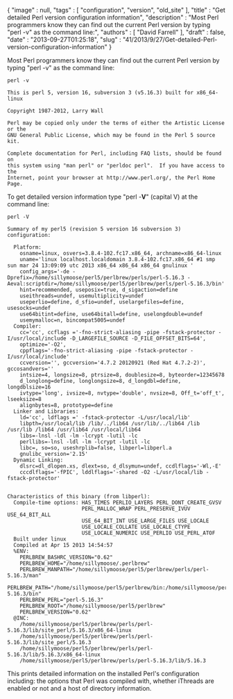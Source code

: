 {
   "image" : null,
   "tags" : [
      "configuration",
      "version",
      "old_site"
   ],
   "title" : "Get detailed Perl version configuration information",
   "description" : "Most Perl programmers know they can find out the current Perl version by typing \"perl -v\" as the command line:",
   "authors" : [
      "David Farrell"
   ],
   "draft" : false,
   "date" : "2013-09-27T01:25:18",
   "slug" : "41/2013/9/27/Get-detailed-Perl-version-configuration-information"
}

Most Perl programmers know they can find out the current Perl version by typing "perl -v" as the command line:

``` prettyprint
perl -v

This is perl 5, version 16, subversion 3 (v5.16.3) built for x86_64-linux

Copyright 1987-2012, Larry Wall

Perl may be copied only under the terms of either the Artistic License or the
GNU General Public License, which may be found in the Perl 5 source kit.

Complete documentation for Perl, including FAQ lists, should be found on
this system using "man perl" or "perldoc perl".  If you have access to the
Internet, point your browser at http://www.perl.org/, the Perl Home Page.
```

To get detailed version information type "perl -**V**" (capital V) at the command line:

``` prettyprint
perl -V

Summary of my perl5 (revision 5 version 16 subversion 3) configuration:
   
  Platform:
    osname=linux, osvers=3.8.4-102.fc17.x86_64, archname=x86_64-linux
    uname='linux localhost.localdomain 3.8.4-102.fc17.x86_64 #1 smp sun mar 24 13:09:09 utc 2013 x86_64 x86_64 x86_64 gnulinux '
    config_args='-de -Dprefix=/home/sillymoose/perl5/perlbrew/perls/perl-5.16.3 -Aeval:scriptdir=/home/sillymoose/perl5/perlbrew/perls/perl-5.16.3/bin'
    hint=recommended, useposix=true, d_sigaction=define
    useithreads=undef, usemultiplicity=undef
    useperlio=define, d_sfio=undef, uselargefiles=define, usesocks=undef
    use64bitint=define, use64bitall=define, uselongdouble=undef
    usemymalloc=n, bincompat5005=undef
  Compiler:
    cc='cc', ccflags ='-fno-strict-aliasing -pipe -fstack-protector -I/usr/local/include -D_LARGEFILE_SOURCE -D_FILE_OFFSET_BITS=64',
    optimize='-O2',
    cppflags='-fno-strict-aliasing -pipe -fstack-protector -I/usr/local/include'
    ccversion='', gccversion='4.7.2 20120921 (Red Hat 4.7.2-2)', gccosandvers=''
    intsize=4, longsize=8, ptrsize=8, doublesize=8, byteorder=12345678
    d_longlong=define, longlongsize=8, d_longdbl=define, longdblsize=16
    ivtype='long', ivsize=8, nvtype='double', nvsize=8, Off_t='off_t', lseeksize=8
    alignbytes=8, prototype=define
  Linker and Libraries:
    ld='cc', ldflags =' -fstack-protector -L/usr/local/lib'
    libpth=/usr/local/lib /lib/../lib64 /usr/lib/../lib64 /lib /usr/lib /lib64 /usr/lib64 /usr/local/lib64
    libs=-lnsl -ldl -lm -lcrypt -lutil -lc
    perllibs=-lnsl -ldl -lm -lcrypt -lutil -lc
    libc=, so=so, useshrplib=false, libperl=libperl.a
    gnulibc_version='2.15'
  Dynamic Linking:
    dlsrc=dl_dlopen.xs, dlext=so, d_dlsymun=undef, ccdlflags='-Wl,-E'
    cccdlflags='-fPIC', lddlflags='-shared -O2 -L/usr/local/lib -fstack-protector'


Characteristics of this binary (from libperl): 
  Compile-time options: HAS_TIMES PERLIO_LAYERS PERL_DONT_CREATE_GVSV
                        PERL_MALLOC_WRAP PERL_PRESERVE_IVUV USE_64_BIT_ALL
                        USE_64_BIT_INT USE_LARGE_FILES USE_LOCALE
                        USE_LOCALE_COLLATE USE_LOCALE_CTYPE
                        USE_LOCALE_NUMERIC USE_PERLIO USE_PERL_ATOF
  Built under linux
  Compiled at Apr 15 2013 14:54:57
  %ENV:
    PERLBREW_BASHRC_VERSION="0.62"
    PERLBREW_HOME="/home/sillymoose/.perlbrew"
    PERLBREW_MANPATH="/home/sillymoose/perl5/perlbrew/perls/perl-5.16.3/man"
    PERLBREW_PATH="/home/sillymoose/perl5/perlbrew/bin:/home/sillymoose/perl5/perlbrew/perls/perl-5.16.3/bin"
    PERLBREW_PERL="perl-5.16.3"
    PERLBREW_ROOT="/home/sillymoose/perl5/perlbrew"
    PERLBREW_VERSION="0.62"
  @INC:
    /home/sillymoose/perl5/perlbrew/perls/perl-5.16.3/lib/site_perl/5.16.3/x86_64-linux
    /home/sillymoose/perl5/perlbrew/perls/perl-5.16.3/lib/site_perl/5.16.3
    /home/sillymoose/perl5/perlbrew/perls/perl-5.16.3/lib/5.16.3/x86_64-linux
    /home/sillymoose/perl5/perlbrew/perls/perl-5.16.3/lib/5.16.3
```

This prints detailed information on the installed Perl's configuration including: the options that Perl was compiled with, whether iThreads are enabled or not and a host of directory information.


